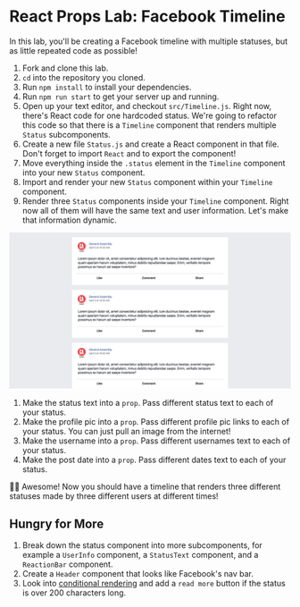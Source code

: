 # React Props Lab: Facebook Timeline

In this lab, you'll be creating a Facebook timeline with multiple statuses, but as little repeated code as possible!

1. Fork and clone this lab.
1. `cd` into the repository you cloned.
1. Run `npm install` to install your dependencies.
1. Run `npm run start` to get your server up and running.
1. Open up your text editor, and checkout `src/Timeline.js`. Right now, there's React code for one hardcoded status. We're going to refactor this code so that there is a `Timeline` component that renders multiple `Status` subcomponents.
  1. Create a new file `Status.js` and create a React component in that file. Don't forget to import `React` and to export the component!
  1. Move everything inside the `.status` element in the `Timeline` component into your new `Status` component.
  1. Import and render your new `Status` component within your `Timeline` component.
1. Render three `Status` components inside your `Timeline` component. Right now all of them will have the same text and user information. Let's make that information dynamic.

![](img/statuses.png)

  1. Make the status text into a `prop`. Pass different status text to each of your status.
  1. Make the profile pic into a `prop`. Pass different profile pic links to each of your status. You can just pull an image from the internet!
  1. Make the username into a `prop`. Pass different usernames text to each of your status.
  1. Make the post date into a `prop`. Pass different dates text to each of your status.

🙌🏻 Awesome! Now you should have a timeline that renders three different statuses made by three different users at different times!

## Hungry for More

1. Break down the status component into more subcomponents, for example a `UserInfo` component, a `StatusText` component, and a `ReactionBar` component.
1. Create a `Header` component that looks like Facebook's nav bar.
1. Look into [conditional rendering](https://reactjs.org/docs/conditional-rendering.html) and add a `read more` button if the status is over 200 characters long.
